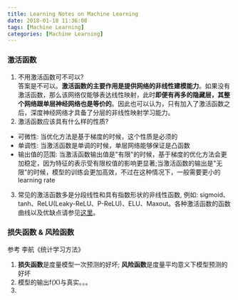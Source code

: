 ```yaml
---
title: Learning Notes on Machine Learning
date: 2018-01-18 11:36:08
tags: [Machine Learning]
categories: [Machine Learning]
---
```


### 激活函数
1. 不用激活函数可不可以?  
 答案是不可以。**激活函数的主要作用是提供网络的非线性建模能力**。如果没有激活函数，那么该网络仅能够表达线性映射，此时**即便有再多的隐藏层，其整个网络跟单层神经网络也是等价的**。因此也可以认为，只有加入了激活函数之后，深度神经网络才具备了分层的非线性映射学习能力。
2. 激活函数应该具有什么样的性质?  
 * 可微性: 当优化方法是基于梯度的时候，这个性质是必须的
 * 单调性: 当激活函数是单调的时候，单层网络能够保证是凸函数
 * 输出值的范围: 当激活函数输出值是"有限"的时候，基于梯度的优化方法会更加稳定，因为特征的表示受有限权值的影响更显著;当激活函数的输出是"无限"的时候，模型的训练会更加高效，不过在这种情况下，一般需要更小的learning rate
3. 常见的激活函数多是分段线性和具有指数形状的非线性函数, 例如: sigmoid、tanh、ReLU(Leaky-ReLU、P-ReLU)、ELU、Maxout。各种激活函数的函数曲线以及优缺点请参见[这里][深度学习笔记(三)：激活函数和损失函数]。

### 损失函数 & 风险函数
参考 李航《统计学习方法》
1. **损失函数**是度量模型一次预测的好坏; **风险函数**是度量平均意义下模型预测的好坏
2. 模型的输出f(X)与真实。。。
3. 

<!-- References -->
[深度学习笔记(三)：激活函数和损失函数]: http://blog.csdn.net/u014595019/article/details/52562159

